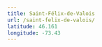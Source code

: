 ```yaml
---
title: Saint-Félix-de-Valois
url: /saint-felix-de-valois/
latitude: 46.161
longitude: -73.43
---
```

